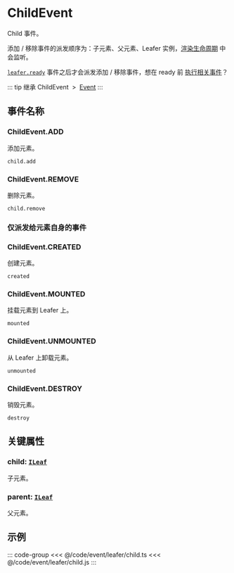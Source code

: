 # ChildEvent

Child 事件。

添加 / 移除事件的派发顺序为：子元素、父元素、Leafer 实例，[渲染生命周期](/guide/life/render.md) 中会监听。

[`leafer.ready`](./Leafer.md) 事件之后才会派发添加 / 移除事件，想在 ready 前 [执行相关事件](/reference/UI/parent.md#waitparent-item-function-bind-object)？

::: tip 继承
ChildEvent &nbsp;>&nbsp; [Event](../basic/Event.md)
:::

## 事件名称

### ChildEvent.ADD

添加元素。

`child.add`

### ChildEvent.REMOVE

删除元素。

`child.remove`

### 仅派发给元素自身的事件

### ChildEvent.CREATED

创建元素。

`created`

### ChildEvent.MOUNTED

挂载元素到 Leafer 上。

`mounted`

### ChildEvent.UNMOUNTED

从 Leafer 上卸载元素。

`unmounted`

### ChildEvent.DESTROY

销毁元素。

`destroy`

## 关键属性

### child: [`ILeaf`](/api/interfaces/ILeaf.md)

子元素。

### parent: [`ILeaf`](/api/interfaces/ILeaf.md)

父元素。

<!--
## 继承事件

### [Event](./Event.md) -->

<!-- ## API

### [ChildEvent](/api/classes/ChildEvent.md) -->

## 示例

::: code-group
<<< @/code/event/leafer/child.ts
<<< @/code/event/leafer/child.js
:::
